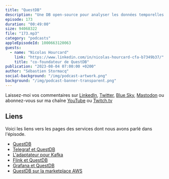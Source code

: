 ```yaml
---
title: "QuestDB"
description: "Une DB open-source pour analyser les données temporelles: QuestDB est une base de données conçue pour ingérer, stocker et analyser des données temporelles. Utilisée dans de nombreux domaines métiers différents, elle scale de façon linéaire en exploitant au mieux les caractéristiques des plateformes modernes. On vous explique comment ca marche, mais aussi l'historique du produit et le business model open-source."
episode: 173
duration: "00:49:00"
size: 94068322
file: "173.mp3"
category: "podcasts"
appleEpisodeId: 1000663120063
guests:
  - name: "Nicolas Hourcard"
    link: "https://www.linkedin.com/in/nicolas-hourcard-cfa-b7349b37/"
    title: "co-foundateur de QuestDB"
publication: "2023-08-04 07:00:00 +0200"
author: "Sébastien Stormacq"
social-background: "/img/podcast-artwork.png"
background: "/img/podcast-banner-transparent.png"
---
```


Laissez-moi vos commentaires sur [LinkedIn](https://www.linkedin.com/in/sebastienstormacq/), [Twitter](https://twitter.com/sebsto), [Blue Sky](https://bsky.app/profile/sebsto.bsky.social), [Mastodon](https://awscommunity.social/@sebsto) ou abonnez-vous sur ma chaîne [YouTube](https://www.youtube.com/sebsto) ou [Twitch.tv](https://www.twitch.tv/sebAWS)

## Liens

Voici les liens vers les pages des services dont nous avons parlé dans l'épisode.

- [QuestDB](https://questdb.io)
- [Telegraf et QuestDB](https://questdb.io/blog/2021/07/09/telegraf-and-questdb-for-storing-metrics-in-a-timeseries-database/)
- [L'adaptateur pour Kafka](https://github.com/questdb/kafka-questdb-connector)
- [Flink et QuestDB](https://questdb.io/docs/third-party-tools/flink/)
- [Grafana et QuestDB](https://questdb.io/docs/third-party-tools/grafana/)
- [QuestDB sur la marketplace AWS](https://aws.amazon.com/marketplace/pp/prodview-cddeafdirexw6?sr=0-1&ref_=beagle&applicationId=AWSMPContessa)
